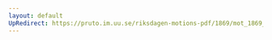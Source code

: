 ```yaml
---
layout: default
UpRedirect: https://pruto.im.uu.se/riksdagen-motions-pdf/1869/mot_1869__ak__123/mot_1869__ak__123-004.pdf
---
```

